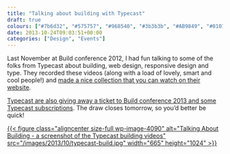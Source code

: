 ```yaml
---
title: "Talking about building with Typecast"
draft: true
colours: ["#7b6d32", "#575757", "#968540", "#3b3b3b", "#AB9849", "#010101", "#ffffff"]
date: 2013-10-24T09:03:51+00:00
categories: ["Design", "Events"]
---
```


Last November at Build conference 2012, I had fun talking to some of the folks from Typecast about building, web design, responsive design and type. They recorded these videos (along with a load of lovely, smart and cool people!) and [made a nice collection that you can watch on their website](http://typecast.com/build).

[Typecast are also giving away a ticket to Build conference 2013 and some Typecast subscriptions](http://typecast.com/build#win). The draw closes tomorrow, so you’d better be quick!

[{{< figure class="aligncenter size-full wp-image-4090" alt="Talking About Building - a screenshot of the Typecast building videos" src="/images/2013/10/typecast-build.jpg" width="665" height="1024" >}}](http://typecast.com/build)

	